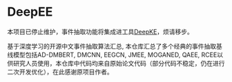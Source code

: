 # DeepEE

本项目已停止维护，事件抽取功能将集成进工具[DeepKE](https://github.com/zjunlp/deepke)，烦请移步。

基于深度学习的开源中文事件抽取算法汇总, 本仓库汇总了多个经典的事件抽取基线模型包括AD-DMBERT, DMCNN, EEGCN, JMEE, MOGANED, QAEE, RCEE以供研究人员使用，本仓库中代码均来自原始论文代码（部分代码不稳定，仍在进行二次开发优化），在此感谢原项目作者。
